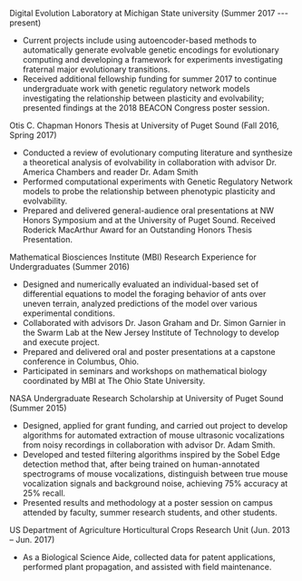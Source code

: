 Digital Evolution Laboratory at Michigan State university (Summer 2017 --- present)

* Current projects include using autoencoder-based methods to automatically generate evolvable genetic encodings for evolutionary computing and developing a framework for experiments investigating fraternal major evolutionary transitions.
* Received additional fellowship funding for summer 2017 to continue undergraduate work with genetic regulatory network models investigating the relationship between plasticity and evolvability; presented findings at the 2018 BEACON Congress poster session.

Otis C. Chapman Honors Thesis at University of Puget Sound (Fall 2016, Spring 2017)

* Conducted a review of evolutionary computing literature and synthesize a theoretical analysis of evolvability in collaboration with advisor Dr. America Chambers and reader Dr. Adam Smith
* Performed computational experiments with Genetic Regulatory Network models to probe the relationship between phenotypic plasticity and evolvability.
* Prepared and delivered general-audience oral presentations at NW Honors Symposium and at the University of Puget Sound. Received Roderick MacArthur Award for an Outstanding Honors Thesis Presentation.

Mathematical Biosciences Institute (MBI) Research Experience for Undergraduates (Summer 2016)

* Designed and numerically evaluated an individual-based set of differential equations to model the foraging behavior of ants over uneven terrain, analyzed predictions of the model over various experimental conditions.
* Collaborated with advisors Dr. Jason Graham and Dr. Simon Garnier in the Swarm Lab at the New Jersey Institute of Technology to develop and execute project.
* Prepared and delivered oral and poster presentations at a capstone conference in Columbus, Ohio.
* Participated in seminars and workshops on mathematical biology coordinated by MBI at The Ohio State University.

NASA Undergraduate Research Scholarship at University of Puget Sound (Summer 2015)

* Designed, applied for grant funding, and carried out project to develop algorithms for automated extraction of mouse ultrasonic vocalizations from noisy recordings in collaboration with advisor Dr. Adam Smith.
* Developed and tested filtering algorithms inspired by the Sobel Edge detection method that, after being trained on human-annotated spectrograms of mouse vocalizations, distinguish between true mouse vocalization signals and background noise, achieving 75\% accuracy at 25\% recall.
* Presented results and methodology at a poster session on campus attended by faculty, summer research students, and other students.

US Department of Agriculture Horticultural Crops Research Unit (Jun. 2013 – Jun. 2017)

* As a Biological Science Aide, collected data for patent applications, performed plant propagation, and assisted with field maintenance.
